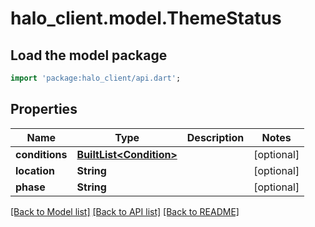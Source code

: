 # halo_client.model.ThemeStatus

## Load the model package
```dart
import 'package:halo_client/api.dart';
```

## Properties
Name | Type | Description | Notes
------------ | ------------- | ------------- | -------------
**conditions** | [**BuiltList&lt;Condition&gt;**](Condition.md) |  | [optional] 
**location** | **String** |  | [optional] 
**phase** | **String** |  | [optional] 

[[Back to Model list]](../README.md#documentation-for-models) [[Back to API list]](../README.md#documentation-for-api-endpoints) [[Back to README]](../README.md)



